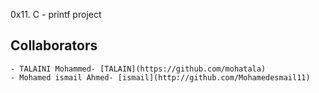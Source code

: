 0x11. C - printf project

## Collaborators

    - TALAINI Mohammed- [TALAIN](https://github.com/mohatala)
    - Mohamed ismail Ahmed- [ismail](http://github.com/Mohamedesmail11)


